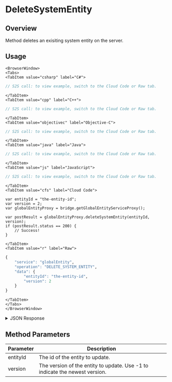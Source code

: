 # DeleteSystemEntity
## Overview
Method deletes an exisiting system entity on the server.

<PartialServop service_name="globalEntity" operation_name="DELETE_SYSTEM_ENTITY" />

## Usage

```mdx-code-block
<BrowserWindow>
<Tabs>
<TabItem value="csharp" label="C#">
```

```csharp
// S2S call: to view example, switch to the Cloud Code or Raw tab.
```

```mdx-code-block
</TabItem>
<TabItem value="cpp" label="C++">
```

```cpp
// S2S call: to view example, switch to the Cloud Code or Raw tab.
```

```mdx-code-block
</TabItem>
<TabItem value="objectivec" label="Objective-C">
```

```objectivec
// S2S call: to view example, switch to the Cloud Code or Raw tab.
```

```mdx-code-block
</TabItem>
<TabItem value="java" label="Java">
```

```java
// S2S call: to view example, switch to the Cloud Code or Raw tab.
```

```mdx-code-block
</TabItem>
<TabItem value="js" label="JavaScript">
```

```javascript
// S2S call: to view example, switch to the Cloud Code or Raw tab.
```

```mdx-code-block
</TabItem>
<TabItem value="cfs" label="Cloud Code">
```

```cfscript
var entityId = "the-entity-id";
var version = 2;
var globalEntityProxy = bridge.getGlobalEntityServiceProxy();

var postResult = globalEntityProxy.deleteSystemEntity(entityId, version);
if (postResult.status == 200) {
    // Success!
}
```

```mdx-code-block
</TabItem>
<TabItem value="r" label="Raw">
```

```r
{
	"service": "globalEntity",
	"operation": "DELETE_SYSTEM_ENTITY",
	"data": {
		"entityId": "the-entity-id",
		"version": 2
	}
}
```

```mdx-code-block
</TabItem>
</Tabs>
</BrowserWindow>
```

<details>
<summary>JSON Response</summary>

```json
{
 "data": {
  "response": {
   "data": null,
   "status": 200
  },
  "success": true
 },
 "status": 200
}
```
</details>

## Method Parameters
Parameter | Description
--------- | -----------
entityId | The id of the entity to update. 
version | The version of the entity to update. Use -1 to indicate the newest version. 


